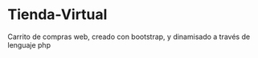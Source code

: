 # Tienda-Virtual
Carrito de compras web, creado con bootstrap, y dinamisado a través de lenguaje php

